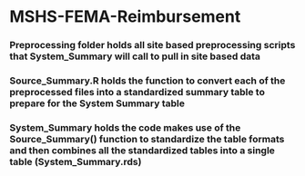# MSHS-FEMA-Reimbursement

### Preprocessing folder holds all site based preprocessing scripts that System_Summary will call to pull in site based data

### Source_Summary.R holds the function to convert each of the preprocessed files into a standardized summary table to prepare for the System Summary table

### System_Summary holds the code makes use of the Source_Summary() function to standardize the table formats and then combines all the standardized tables into a single table (System_Summary.rds) 
